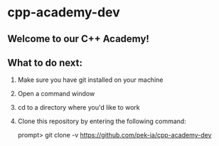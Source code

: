 # cpp-academy-dev
## Welcome to our C++ Academy!

## What to do next:
1. Make sure you have git installed on your machine
2. Open a command window
3. cd to a directory where you'd like to work
4. Clone this repository by entering the following command:

   prompt> git clone -v https://github.com/pek-ia/cpp-academy-dev 